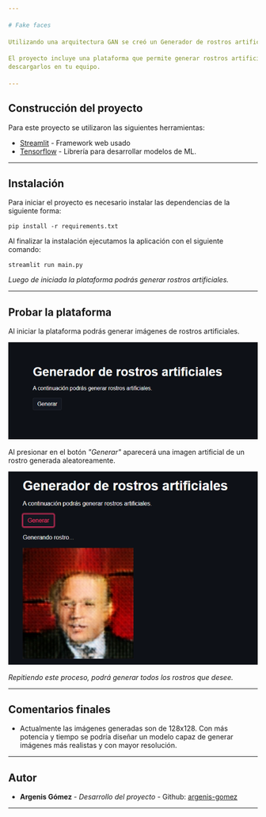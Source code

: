 ```yaml
---

# Fake faces

Utilizando una arquitectura GAN se creó un Generador de rostros artificiales.

El proyecto incluye una plataforma que permite generar rostros artificiales y
descargarlos en tu equipo.

---
```


## Construcción del proyecto

Para este proyecto se utilizaron las siguientes herramientas:

* [Streamlit](https://streamlit.io/) - Framework web usado
* [Tensorflow](https://www.tensorflow.org/) - Librería para desarrollar modelos de ML.

---

## Instalación

Para iniciar el proyecto es necesario instalar las dependencias de la siguiente forma:

```
pip install -r requirements.txt
```

Al finalizar la instalación ejecutamos la aplicación con el siguiente comando:

```
streamlit run main.py
```

_Luego de iniciada la plataforma podrás generar rostros artificiales._

---

## Probar la plataforma

Al iniciar la plataforma podrás generar imágenes de rostros artificiales.

![Inicio-Plataforma](Capturas/inicio-platafoma.png "Inicio-Plataforma")

Al presionar en el botón _"Generar"_ aparecerá una imagen artificial de un rostro generada
aleatoreamente.

![Identificar-Gato](Capturas/imagen-generada.png "Identificar-Gato")

_Repitiendo este proceso, podrá generar todos los rostros que desee._

---

## Comentarios finales

* Actualmente las imágenes generadas son de 128x128. Con más potencia y tiempo se podría
diseñar un modelo capaz de generar imágenes más realistas y con mayor resolución.

---

## Autor

* **Argenis Gómez** - *Desarrollo del proyecto* - Github: [argenis-gomez](https://github.com/argenis-gomez)

---